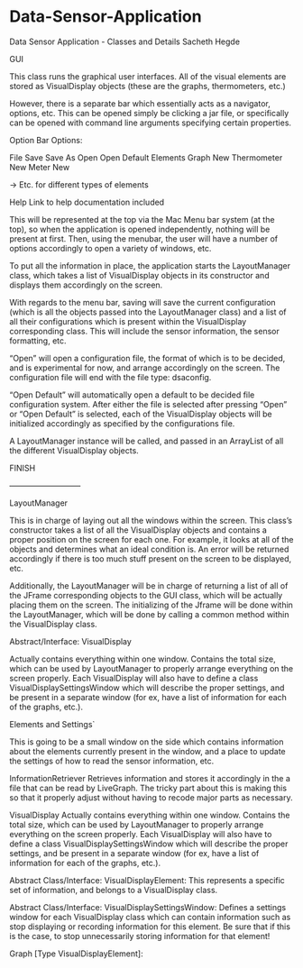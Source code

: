 # Data-Sensor-Application

Data Sensor Application - Classes and Details
Sacheth Hegde

GUI

This class runs the graphical user interfaces. All of the visual elements are stored as VisualDisplay objects (these are the graphs, thermometers, etc.)

However, there is a separate bar which essentially acts as a navigator, options, etc. 
This can be opened simply be clicking a jar file, or specifically can be opened with command line arguments specifying certain properties. 

Option Bar Options:

File
Save
Save As
Open
Open Default
Elements
Graph
New
Thermometer
New
Meter
New
   
   -> Etc. for different types of elements

Help
Link to help documentation included

This will be represented at the top via the Mac Menu bar system (at the top), so when the application is opened independently, nothing will be present at first. Then, using the menubar, the user will have a number of options accordingly to open a variety of windows, etc. 

To put all the information in place, the application starts the LayoutManager class, which takes a list of VisualDisplay objects in its constructor and displays them accordingly on the screen.

With regards to the menu bar, saving will save the current configuration (which is all the objects passed into the LayoutManager class) and a list of all their configurations which is present within the VisualDisplay corresponding class. This will include the sensor information, the sensor formatting, etc.

“Open” will open a configuration file, the format of which is to be decided, and is experimental for now, and arrange accordingly on the screen. The configuration file will end with the file type: dsaconfig. 

“Open Default” will automatically open a default to be decided file configuration system. 
After either the file is selected after pressing “Open” or “Open Default” is selected, each of the VisualDisplay objects will be initialized accordingly as specified by the configurations file.

A LayoutManager instance will be called, and passed in an ArrayList of all the different VisualDisplay objects.

FINISH

—————————


LayoutManager

This is in charge of laying out all the windows within the screen. This class’s constructor takes a list of all the VisualDisplay objects and contains a proper position on the screen for each one. For example, it looks at all of the objects and determines what an ideal condition is. An error will be returned accordingly if there is too much stuff present on the screen to be displayed, etc. 

Additionally, the LayoutManager will be in charge of returning a list of all of the JFrame corresponding objects to the GUI class, which will be actually placing them on the screen. The initializing of the Jframe will be done within the LayoutManager, which will be done by calling a common method within the VisualDisplay class.

Abstract/Interface: VisualDisplay

Actually contains everything within one window. Contains the total size, which can be used by LayoutManager to properly arrange everything on the screen properly. Each VisualDisplay will also have to define a class VisualDisplaySettingsWindow which will describe the proper settings, and be present in a separate window (for ex, have a list of information for each of the graphs, etc.).

Elements and Settings`

This is going to be a small window on the side which contains information about the elements currently present in the window, and a place to update the settings of how to read the sensor information, etc. 

InformationRetriever
Retrieves information and stores it accordingly in the a file that can be read by LiveGraph. The tricky part about this is making this so that it properly adjust without having to recode major parts as necessary.

VisualDisplay
Actually contains everything within one window. Contains the total size, which can be used by LayoutManager to properly arrange everything on the screen properly. Each VisualDisplay will also have to define a class VisualDisplaySettingsWindow which will describe the proper settings, and be present in a separate window (for ex, have a list of information for each of the graphs, etc.).

Abstract Class/Interface: VisualDisplayElement: This represents a specific set of information, and belongs to a VisualDisplay class. 

Abstract Class/Interface: VisualDisplaySettingsWindow: Defines a settings window for each VisualDisplay class which can contain information such as stop displaying or recording information for this element. Be sure that if this is the case, to stop unnecessarily storing information for that element!

Graph [Type VisualDisplayElement]:
